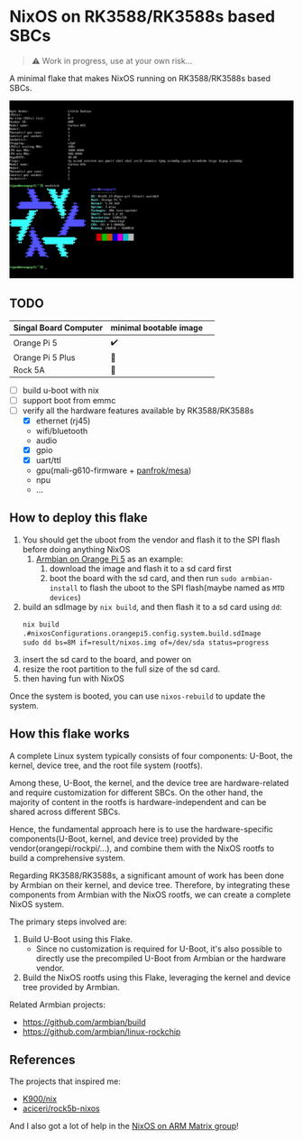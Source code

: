 # NixOS on RK3588/RK3588s based SBCs

> :warning: Work in progress, use at your own risk...

A minimal flake that makes NixOS running on RK3588/RK3588s based SBCs.

![](_img/nixos-on-orangepi5.webp)

## TODO

| Singal Board Computer | minimal bootable image |     |
| --------------------- | ---------------------- | --- |
| Orange Pi 5           | :heavy_check_mark:     |     |
| Orange Pi 5 Plus      | :no_entry_sign:        |     |
| Rock 5A               | :no_entry_sign:        |     |

- [ ] build u-boot with nix
- [ ] support boot from emmc
- [ ] verify all the hardware features available by RK3588/RK3588s
    - [x] ethernet (rj45)
    - wifi/bluetooth
    - audio
    - [x] gpio
    - [x] uart/ttl
    - gpu(mali-g610-firmware + [panfrok/mesa](https://gitlab.com/panfork/mesa))
    - npu
    - ...

## How to deploy this flake

1. You should get the uboot from the vendor and flash it to the SPI flash before doing anything NixOS
   1. [Armbian on Orange Pi 5](https://www.armbian.com/orange-pi-5/) as an example:
      1. download the image and flash it to a sd card first
      2. boot the board with the sd card, and then run `sudo armbian-install` to flash the uboot to the SPI flash(maybe named as `MTD devices`)
2. build an sdImage by `nix build`, and then flash it to a sd card using `dd`:
   ```shell
   nix build .#nixosConfigurations.orangepi5.config.system.build.sdImage
   sudo dd bs=8M if=result/nixos.img of=/dev/sda status=progress
   ```
3. insert the sd card to the board, and power on
4. resize the root partition to the full size of the sd card.
5. then having fun with NixOS

Once the system is booted, you can use `nixos-rebuild` to update the system.

## How this flake works

A complete Linux system typically consists of four components: U-Boot, the kernel, device tree, and the root file system (rootfs).

Among these, U-Boot, the kernel, and the device tree are hardware-related and require customization for different SBCs.
On the other hand, the majority of content in the rootfs is hardware-independent and can be shared across different SBCs.

Hence, the fundamental approach here is to use the hardware-specific components(U-Boot, kernel, and device tree) provided by the vendor(orangepi/rockpi/...), and combine them with the NixOS rootfs to build a comprehensive system.

Regarding RK3588/RK3588s, a significant amount of work has been done by Armbian on their kernel, and device tree.
Therefore, by integrating these components from Armbian with the NixOS rootfs, we can create a complete NixOS system.

The primary steps involved are:

1. Build U-Boot using this Flake.
   - Since no customization is required for U-Boot, it's also possible to directly use the precompiled U-Boot from Armbian or the hardware vendor.
2. Build the NixOS rootfs using this Flake, leveraging the kernel and device tree provided by Armbian.

Related Armbian projects:

- <https://github.com/armbian/build>
- <https://github.com/armbian/linux-rockchip>

## References

The projects that inspired me:

- [K900/nix](https://gitlab.com/K900/nix)
- [aciceri/rock5b-nixos](https://github.com/aciceri/rock5b-nixos)

And I also got a lot of help in the [NixOS on ARM Matrix group](https://matrix.to/#/#nixos-on-arm:nixos.org)!
